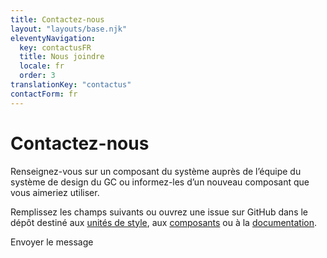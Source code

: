 ```yaml
---
title: Contactez-nous
layout: "layouts/base.njk"
eleventyNavigation:
  key: contactusFR
  title: Nous joindre
  locale: fr
  order: 3
translationKey: "contactus"
contactForm: fr
---
```


<h1 class="mb-400 contact-us-heading">Contactez-nous</h1>

<p class="mb-400">Renseignez-vous sur un composant du système auprès de l’équipe du système de design du GC ou informez-les d’un nouveau composant que vous aimeriez utiliser.</p>

<p class="mb-400">Remplissez les champs suivants ou ouvrez une issue sur GitHub dans le dépôt destiné aux <a href="https://github.com/cds-snc/gcds-tokens" target="_blank">unités de style</a>, aux <a href="https://github.com/cds-snc/gcds-components" target="_blank">composants</a> ou à la <A href="https://github.com/cds-snc/gcds-docs" target="_blank">documentation</a>.</p>

<form class="mb-500 contact-us-form" name="contactFR" method="post">
  <input type="hidden" name="form-name" value="contactFR" />
  <gcds-input type="text" input-id="name" label="Nom complet" required></gcds-input>
  <gcds-input type="email" input-id="email" label="Adresse courriel" required></gcds-input>
  <gcds-textarea label="Message" textarea-id="message" required></gcds-textarea>
  <div hidden>
    <gcds-input type="text" input-id="bot-field" label="bot"></gcds-input>
  </div>
  <gcds-button button-role="primary" button-type="submit">
    Envoyer le message
  </gcds-button>
</form>
